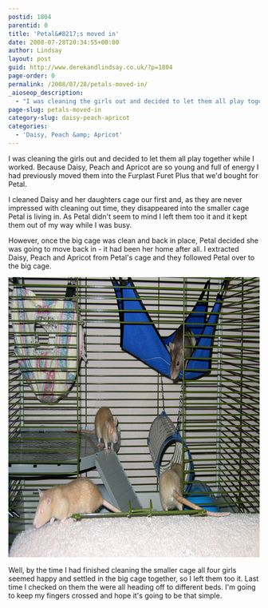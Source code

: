 ```yaml
---
postid: 1804
parentid: 0
title: 'Petal&#8217;s moved in'
date: 2008-07-28T20:34:55+00:00
author: Lindsay
layout: post
guid: http://www.derekandlindsay.co.uk/?p=1804
page-order: 0
permalink: /2008/07/28/petals-moved-in/
_aioseop_description:
  - "I was cleaning the girls out and decided to let them all play together while I worked. Because Daisy, Peach and Apricot are so young and full of energy I had previously moved them into the Furplast Furet Plus that we'd bought for Petal."
page-slug: petals-moved-in
category-slug: daisy-peach-apricot
categories:
  - 'Daisy, Peach &amp; Apricot'
---
```

I was cleaning the girls out and decided to let them all play together while I worked. Because Daisy, Peach and Apricot are so young and full of energy I had previously moved them into the Furplast Furet Plus that we'd bought for Petal.

I cleaned Daisy and her daughters cage our first and, as they are never impressed with cleaning out time, they disappeared into the smaller cage Petal is living in. As Petal didn't seem to mind I left them too it and it kept them out of my way while I was busy.

However, once the big cage was clean and back in place, Petal decided she was going to move back in - it had been her home after all. I extracted Daisy, Peach and Apricot from Petal's cage and they followed Petal over to the big cage.

<img class="aligncenter size-full wp-image-8777" title="Our four rats checking out their home" src="/wp-content/uploads/2008/07/post_19101.jpg" alt="Our four rats checking out their home" width="940" height="561" /> 

Well, by the time I had finished cleaning the smaller cage all four girls seemed happy and settled in the big cage together, so I left them too it. Last time I checked on them the were all heading off to different beds. I'm going to keep my fingers crossed and hope it's going to be that simple.